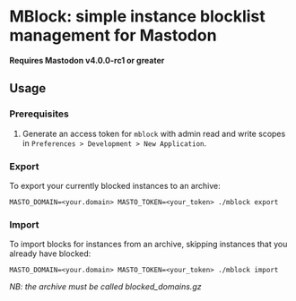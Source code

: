 # MBlock: simple instance blocklist management for Mastodon

**Requires Mastodon v4.0.0-rc1 or greater**

## Usage

### Prerequisites

1. Generate an access token for `mblock` with admin read and write scopes in `Preferences > Development > New Application`.

### Export

To export your currently blocked instances to an archive:

```
MASTO_DOMAIN=<your.domain> MASTO_TOKEN=<your_token> ./mblock export
```

### Import

To import blocks for instances from an archive, skipping instances that you already have blocked:

```
MASTO_DOMAIN=<your.domain> MASTO_TOKEN=<your_token> ./mblock import
```

_NB: the archive must be called blocked_domains.gz_
